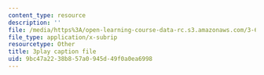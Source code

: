 ```yaml
---
content_type: resource
description: ''
file: /media/https%3A/open-learning-course-data-rc.s3.amazonaws.com/3-60-symmetry-structure-and-tensor-properties-of-materials-fall-2005/9bc47a2238b857a0945d49f0a0ea6998_B4xIxr3fB7c.vtt
file_type: application/x-subrip
resourcetype: Other
title: 3play caption file
uid: 9bc47a22-38b8-57a0-945d-49f0a0ea6998
---
```

